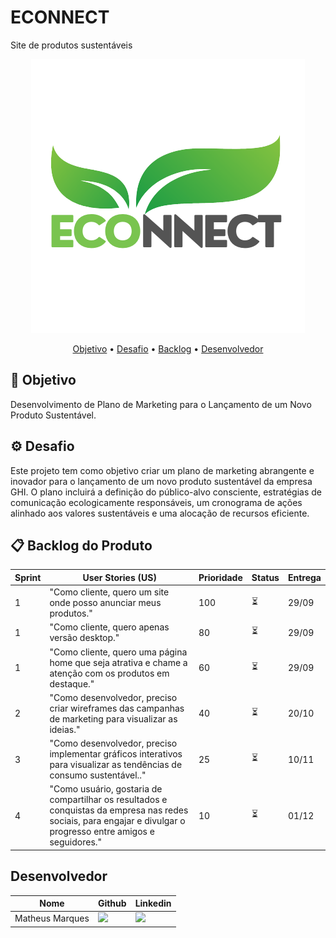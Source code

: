 # ECONNECT
Site de produtos sustentáveis 

<p align="center">
      <img src="/ECONNECT.png" alt="logo">

<span id="topo">
<p align="center">
  
  <p align="center">
     <a href ="#objetivo">Objetivo</a>  •
     <a href ="#desafio">Desafio</a>  •
     <a href ="#backlog">Backlog</a>  •
     <a href ="#desenvolvedor">Desenvolvedor</a>
   </p>

## 🎯 Objetivo <a id="objetivo"></a>

Desenvolvimento de Plano de Marketing para o Lançamento de um Novo Produto Sustentável.

## ⚙ Desafio <a id="desafio"></a>

Este projeto tem como objetivo criar um plano de marketing abrangente e inovador para o lançamento de um novo produto sustentável da empresa GHI. O plano incluirá a definição do público-alvo consciente, estratégias de comunicação ecologicamente responsáveis, um cronograma de ações alinhado aos valores sustentáveis e uma alocação de recursos eficiente.

## 📋 Backlog do Produto <a id="backlog"></a>
| Sprint | User Stories (US) | Prioridade | Status | Entrega |
| ------ | -- | ---------- | ------ | ------- |
| 1 | "Como cliente, quero um site onde posso anunciar meus produtos." | 100 | ⏳ | 29/09 |
| 1 |"Como cliente, quero apenas versão desktop."| 80 | ⏳ | 29/09 |
| 1 |"Como cliente, quero uma página home que seja atrativa e chame a atenção com os produtos em destaque."| 60 | ⏳ | 29/09 |
| 2 |"Como desenvolvedor, preciso criar wireframes das campanhas de marketing para visualizar as ideias."| 40 | ⏳ | 20/10 |
| 3 |"Como desenvolvedor, preciso implementar gráficos interativos para visualizar as tendências de consumo sustentável.."| 25 | ⏳ | 10/11 |
| 4 |"Como usuário, gostaria de compartilhar os resultados e conquistas da empresa nas redes sociais, para engajar e divulgar o progresso entre amigos e seguidores."| 10 | ⏳ | 01/12 |

## Desenvolvedor <a id="equipe"></a>

| Nome | Github | Linkedin |
| ---- | ------ | -------- | 
| Matheus Marques |<a href="https://github.com/matmarquesx"><img src="https://img.shields.io/badge/GitHub-100000?style=for-the-badge&logo=github&logoColor=white"></a>| <a href="https://www.linkedin.com/in/matmarquesx/"><img src="https://img.shields.io/badge/LinkedIn-0077B5?style=for-the-badge&logo=linkedin&logoColor=white"></a> |


